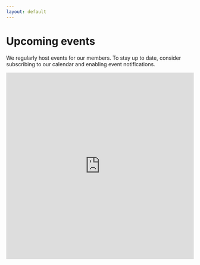 ```yaml
---
layout: default
---
```


# Upcoming events

We regularly host events for our members. To stay up to date, consider subscribing to our calendar and enabling event notifications.

<iframe src="https://calendar.google.com/calendar/embed?src=9ot9d9lj26jald41r0el7e7hqg%40group.calendar.google.com" style="border:0;width:100%;height:500px;max-height:100vw;" frameborder="0" scrolling="no"></iframe>
